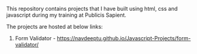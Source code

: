 This repository contains projects that I have built using html, css and javascript during my training at Publicis Sapient.

The projects are hosted at below links:

1. Form Validator - https://navdeeptu.github.io/Javascript-Projects/form-validator/